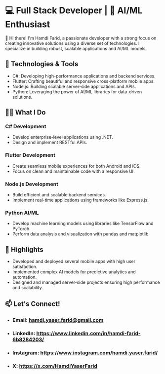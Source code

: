 # 💻 Full Stack Developer | 🧠 AI/ML Enthusiast
👋 Hi there! I'm Hamdi Farid, a passionate developer with a strong focus on creating innovative solutions using a diverse set of technologies. I specialize in building robust, scalable applications and AI/ML models.

## 🚀 Technologies & Tools
 - C#: Developing high-performance applications and backend services.
 - Flutter: Crafting beautiful and responsive cross-platform mobile apps.
 - Node.js: Building scalable server-side applications and APIs.
 - Python: Leveraging the power of AI/ML libraries for data-driven solutions.

## 🧑‍💻 What I Do
### C# Development
- Develop enterprise-level applications using .NET.
- Design and implement RESTful APIs.
### Flutter Development
- Create seamless mobile experiences for both Android and iOS.
- Focus on clean and maintainable code with a responsive UI.
### Node.js Development
- Build efficient and scalable backend services.
- Implement real-time applications using frameworks like Express.js.
### Python AI/ML
- Develop machine learning models using libraries like TensorFlow and PyTorch.
- Perform data analysis and visualization with pandas and matplotlib.

## 🌟 Highlights
- Developed and deployed several mobile apps with high user satisfaction.
- Implemented complex AI models for predictive analytics and automation.
- Designed and managed server-side projects ensuring high performance and scalability.

## 📫 Let's Connect!
- ### Email: hamdi.yaser.farid@gmail.com 
- ### LinkedIn: https://www.linkedin.com/in/hamdi-farid-6b8284203/
- ### Instagram: https://www.instagram.com/hamdi.yaser.farid/
- ### X: https://x.com/HamdiYaserFarid
